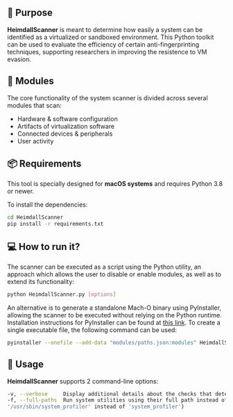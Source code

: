## 🧰 Purpose

**HeimdallScanner** is meant to determine how easily a system can be identified as a virtualized or sandboxed environment. This Python toolkit can be used to evaluate the efficiency of certain anti-fingerprinting techniques, supporting researchers in improving the resistence to VM evasion. 

## 📁 Modules

The core functionality of the system scanner is divided across several modules that scan:
  - Hardware & software configuration
  - Artifacts of virtualization software 
  - Connected devices & peripherals
  - User activity

## 📦 Requirements

This tool is specially designed for **macOS systems** and requires Python 3.8 or newer.

To install the dependencies:

```bash
cd HeimdallScanner
pip install -r requirements.txt
```

## 💻 How to run it?

The scanner can be executed as a script using the Python utility, an approach which allows the user to disable or enable modules, as well as to extend its functionality:
```bash
python HeimdallScanner.py [options]
```

An alternative is to generate a standalone Mach-O binary using PyInstaller, allowing the scanner to be executed without relying on the Python runtime. Installation instructions for PyInstaller can be found at [this link](https://pyinstaller.org/en/stable/installation.html). To create a single executable file, the following command can be used:
```bash
pyinstaller --onefile --add-data "modules/paths.json:modules" HeimdallScanner.py
```

## 🔹 Usage
**HeimdallScanner** supports 2 command-line options:
```bash
-v, --verbose     Display additional details about the checks that detected a virtual machine
-f, --full-paths  Run system utilities using their full path instead of only the name (ex:
'/usr/sbin/system_profiler' instead of 'system_profiler')
```